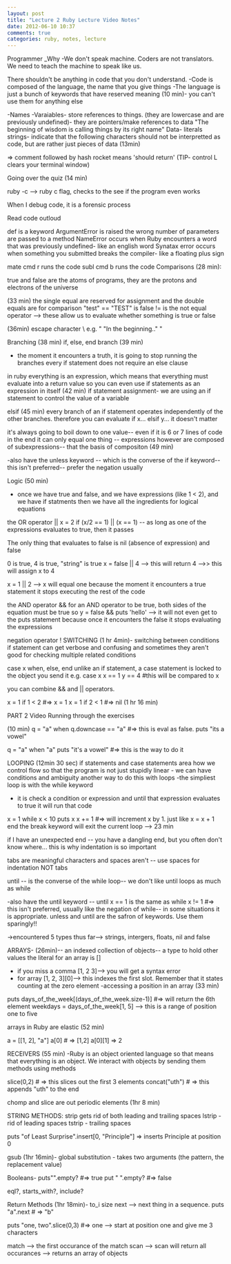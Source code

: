 ```yaml
---
layout: post
title: "Lecture 2 Ruby Lecture Video Notes"
date: 2012-06-10 10:37
comments: true
categories: ruby, notes, lecture
---
```


Programmer _Why
-We don't speak machine. Coders are not translators. We need to teach the machine to speak like us.

There shouldn't be anything in code that you don't understand.
-Code is composed of the language, the name that you give things
-The language is just a bunch of keywords that have reserved meaning (10 min)- you can't use them for anything else

-Names
-Varaiables- store references to things. (they are lowercase and are previously undefined)- they are pointers/make references to data
"The beginning of wisdom is calling things by its right name"
Data- literals
strings- indicate that the following characters should not be interpretted as code, but are rather just pieces of data (13min)

=> comment followed by hash rocket means 'should return'
(TIP- control L clears your terminal window)

Going over the quiz (14 min)

ruby -c --> ruby c flag, checks to the see if the program even works

When I debug code, it is a forensic process

Read code outloud

def is a keyword
ArgumentError is raised the wrong number of parameters are passed to a method
NameError occurs when Ruby encounters a word that was previously undefined- like an english word
Synatax error occurs when something you submitted breaks the compiler- like a floating plus sign

mate cmd r runs the code
subl cmd b runs the code
Comparisons (28 min):

true and false are the atoms of programs, they are the protons and electrons of the universe

(33 min) the single equal are reserved for assignment and the double equals are for comparison
"test" == "TEST" is false
!= is the not equal operator
--> these allow us to evaluate whether something is true or false

(36min) escape character \ e.g.
"
\"In the beginning.."
"

Branching (38 min)
if, else, end branch (39 min)
- the moment it encounters a truth, it is going to stop running the branches
every if statement does not require an else clause

in ruby everything is an expression, which means that everything must evaluate into a return value so you can even use if statements as an expression in itself (42 min)
if statement assignment- we are using an if statement to control the value of a variable

elsif (45 min)
every branch of an if statement operates independently of the other branches. therefore you can evaluate if x... elsif y... it doesn't matter

it's always going to boil down to one value-- even if it is 6 or 7 lines of code in the end it can only equal one thing -- expressions however are composed of subexpressions-- that the basis of compositon (49 min)

-also have the unless keyword -- which is the converse of the if keyword-- this isn't preferred-- prefer the negation usually

Logic (50 min)
- once we have true and false, and we have expressions (like 1 < 2), and we have if statments then we have all the ingredients for logical equations

the OR operator ||
x = 2
if (x/2 == 1) || (x == 1) -- as long as one of the expressions evaluates to true, then it passes

The only thing that evaluates to false is nil (absence of expression) and false

0 is true, 4 is true, "string" is true
x = false || 4 --> this will return 4 -->> this will assign x to 4

x = 1 || 2 --> x will equal one because the moment it encounters a true statement it stops executing the rest of the code

the AND operator &&
for an AND operator to be true, both sides of the equation must be true
so y = false && puts 'hello' --> it will not even get to the puts statement because once it encounters the false it stops evaluating the expressions

negation operator !
SWITCHING (1 hr 4min)- switching between conditions
if statement can get verbose and confusing and sometimes they aren't good for checking multiple related conditions

case x
when, else, end
unlike an if statement, a case statement is locked to the object you send it
e.g. case x
x == 1
y == 4 #this will be compared to x

you can combine && and || operators.

x = 1 if 1 < 2 #=> x = 1
x = 1 if 2 < 1 #=> nil (1 hr 16 min)

PART 2 Video
Running through the exercises

(10 min)
q = "a"
when q.downcase == "a" #=> this is eval as false.
puts "its a vowel"

q = "a"
when "a"
puts "it's a vowel" #=> this is the way to do it

LOOPING (12min 30 sec)
if statements and case statements area how we control flow so that the program is not just stupidly linear - we can have conditions and ambiguity
another way to do this with loops
-the simpliest loop is with the while keyword
- it is check a condition or expression and until that expression evaluates to true it will run that code

x = 1
while x < 10
puts x
x += 1 #=> will increment x by 1. just like x = x + 1
end
the break keyword will exit the current loop --> 23 min

if I have an unexpected end -- you have a dangling end, but you often don't know where... this is why indentation is so important

tabs are meaningful characters and spaces aren't -- use spaces for indentation NOT tabs

until -- is the converse of the while loop-- we don't like until loops as much as while

-also have the until keyword -- until x == 1 is the same as while x != 1 #=> this isn't preferred, usually like the negation of while-- in some situations it is appropriate. unless and until are the safron of keywords. Use them sparingly!!

->encountered 5 types thus far--> strings, intergers, floats, nil and false

ARRAYS- (26min)-- an indexed collection of objects-- a type to hold other values
the literal for an array is []
- if you miss a comma [1, 2 3]--> you will get a syntax error
- for array [1, 2, 3][0]--> this indexes the first slot. Remember that it states counting at the zero element
-accessing a position in an array (33 min)

puts days_of_the_week[(days_of_the_week.size-1)] #=> will return the 6th element
weekdays = days_of_the_week[1, 5] --> this is a range of position one to five

arrays in Ruby are elastic (52 min)

a = [[1, 2], "a"]
a[0] # => [1,2]
a[0][1] => 2

RECEIVERS (55 min)
-Ruby is an object oriented language so that means that everything is an object. We interact with objects by sending them methods using methods

slice(0,2) # => this slices out the first 3 elements
concat("uth") # => this appends "uth" to the end

chomp and slice are out periodic elements (1hr 8 min)

STRING METHODS:
strip gets rid of both leading and trailing spaces
lstrip - rid of leading spaces
tstrip - trailing spaces

puts "of Least Surprise".insert[0, "Principle"] => inserts Principle at position 0

gsub (1hr 16min)- global substitution - takes two arguments (the pattern, the replacement value)

Booleans-
puts"".empty? #=> true
put " ".empty? #=> false

eql?, starts_with?, include?

Return Methods (1hr 18min)-
to_i
size
next --> next thing in a sequence. puts "a".next # => "b"

puts "one, two".slice(0,3) #=> one --> start at position one and give me 3 characters

match --> the first occurance of the match
scan --> scan will return all occurances --> returns an array of objects